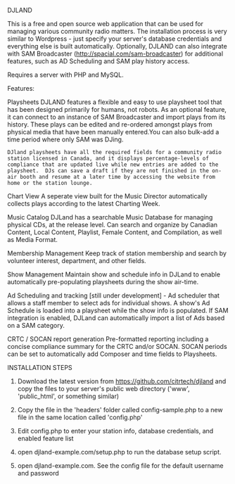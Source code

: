 DJLAND

This is a free and open source web application that can be used for managing various community radio matters.  The installation process is very similar to Wordpress - just specify your server's database credentials and everything else is built automatically.  Optionally, DJLAND can also integrate with SAM Broadcaster (http://spacial.com/sam-broadcaster) for additional features, such as AD Scheduling and SAM play history access.

Requires a server with PHP and MySQL.

Features:

Playsheets
	DJLAND features a flexible and easy to use playsheet tool that has been designed primarily for humans, not robots.  As an optional feature, it can connect to an instance of SAM Broadcaster and import plays from its history.  These plays can be edited and re-ordered amongst plays from physical media that have been manually entered.You can also bulk-add a time period where only SAM was DJing.

	DJland playsheets have all the required fields for a community radio station licensed in Canada, and it displays percentage-levels of compliance that are updated live while new entries are added to the playsheet.  DJs can save a draft if they are not finished in the on-air booth and resume at a later time by accessing the website from home or the station lounge.

Chart View
	A seperate view built for the Music Director automatically collects plays according to the latest Charting Week.

Music Catalog
	DJLand has a searchable Music Database for managing physical CDs, at the release level.
	Can search and organize by Canadian Content, Local Content, Playlist, Female Content, and Compilation, as well as Media Format.

Membership Management
	Keep track of station membership and search by volunteer interest, department, and other fields.

Show Management
	Maintain show and schedule info in DJLand to enable automatically pre-populating playsheets during the show air-time.

Ad Scheduling and tracking
	[still under development] - Ad scheduler that allows a staff member to select ads for individual shows.  A show's Ad Schedule is loaded into a playsheet while the show info is populated.  If SAM integration is enabled, DJLand can automatically import a list of Ads based on a SAM category.

CRTC / SOCAN report generation
	Pre-formatted reporting including a concise compliance summary for the CRTC and/or SOCAN.
	SOCAN periods can be set to automatically add Composer and time fields to Playsheets.


INSTALLATION STEPS

1) Download the latest version from https://github.com/citrtech/djland and copy the files to your server's public web directory ('www', 'public_html', or something similar)

2) Copy the file in the 'headers' folder called config-sample.php to a new file in the same location called 'config.php'

3) Edit config.php to enter your station info, database credentials, and enabled feature list

4) open djland-example.com/setup.php to run the database setup script.

5) open djland-example.com. See the config file for the default username and password
